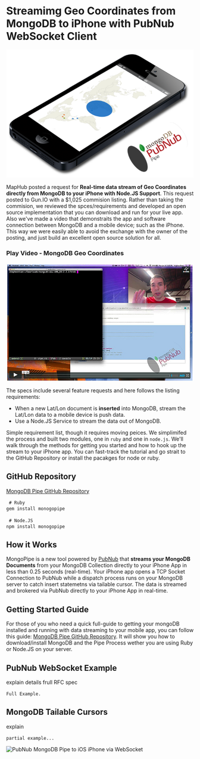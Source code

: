 # Streamimg Geo Coordinates from MongoDB to iPhone with PubNub WebSocket Client

![Streamimg Geo Coordinates from MongoDB to iPhone with WebSockets and PubNub](media/mongo-pipe-iphone-700.png)

MapHub posted a request for 
**Real-time data stream of Geo Coordinates 
directly from MongoDB to your iPhone
with Node.JS Support**.
This request posted to Gun.IO  with a $1,025 commision listing.
Rather than taking the commision,
we reviewed the spces/requirements and developed an
open source implementation that you can
download and run for your live app.
Also we've made a video that demonstraits the app and software
connection between MongoDB and a mobile device;
such as the iPhone.
This way we were easily able to avoid the exchange
with the owner of the posting, and just
build an excellent open source solution for all.

### Play Video - MongoDB Geo Coordinates

[
![Play Video - Streamimg Geo Coordinates from MongoDB to iPhone with PubNub WebSocket Client](media/pubnub-mongo-pipe-video.jpg)
](https://vimeo.com/60716860)

The specs include several feature requests
and here follows the listing requirements:

 - When a new Lat/Lon document is **inserted** into MongoDB,
   stream the Lat/Lon data to a mobile device is push data.
 - Use a Node.JS Service to stream the data out of MongoDB.

Simple requirement list, though it requires moving peices.
We simplimifed the process and built two modules,
one in `ruby` and one in `node.js`.
We'll walk through the methods for getting you started and
how to hook up the stream to your iPhone app.
You can fast-track the tutorial and go strait to the 
GitHub Repository or install the pacakges for node or ruby.

## GitHub Repository

[MongoDB Pipe GitHub Repository](https://github.com/stephenlb/pubnub-mongo-pipe)


```
 # Ruby
gem install monogopipe

 # Node.JS
npm install monogopipe
```

## How it Works

MongoPipe is a new tool powered by [PubNub](http://www.pubnub.com) that
**streams your MongoDB Documents** from your MongoDB Collection directly
to your iPhone App in less than 0.25 seconds (real-time).
Your iPhone app opens a TCP Socket Connection to PubNub while a dispatch
process runs on your MongoDB server to catch insert
statemetns via tailable cursor.
The data is streamed and brokered via PubNub directly to your
iPhone App in real-time.

## Getting Started Guide

For those of you who need a quick full-guide to getting your mongoDB
installed and running with data streaming to your mobile app, you 
can follow this guide: 
[MongoDB Pipe GitHub Repository](https://github.com/stephenlb/pubnub-mongo-pipe/blob/master/README.md).
It will show you how to download/install MongoDB and the Pipe Process wether
you are using Ruby or Node.JS on your server.


## PubNub WebSocket Example

explain details frull RFC spec

```
Full Example.
```


## MongoDB Tailable Cursors

explain

```
partial example...
```







![PubNub MongoDB Pipe to iOS iPhone via WebSocket](https://github.com/stephenlb/pubnub-mongo-pipe/blob/master/media/pubnub-mongo-pipe-logo-transparent.png?raw=true)









